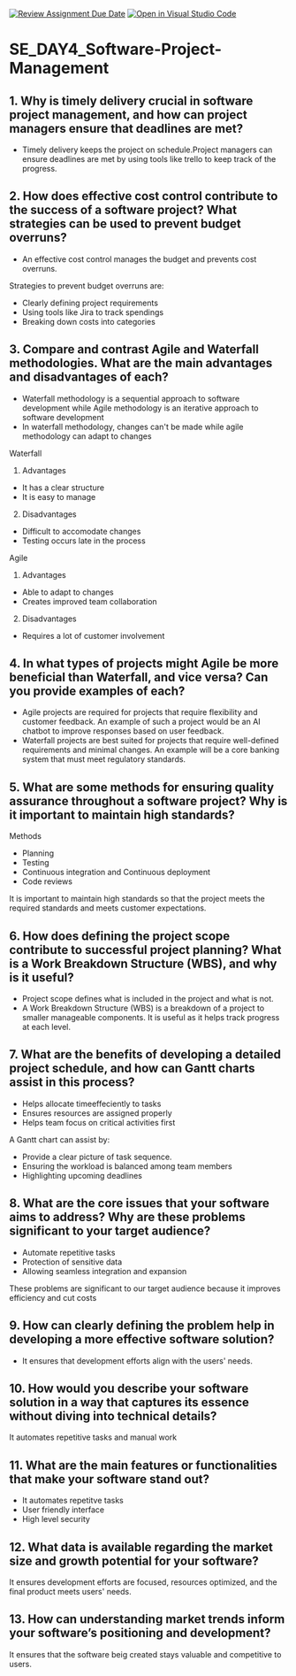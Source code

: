 [![Review Assignment Due Date](https://classroom.github.com/assets/deadline-readme-button-22041afd0340ce965d47ae6ef1cefeee28c7c493a6346c4f15d667ab976d596c.svg)](https://classroom.github.com/a/9pw6JKcu)
[![Open in Visual Studio Code](https://classroom.github.com/assets/open-in-vscode-2e0aaae1b6195c2367325f4f02e2d04e9abb55f0b24a779b69b11b9e10269abc.svg)](https://classroom.github.com/online_ide?assignment_repo_id=18441984&assignment_repo_type=AssignmentRepo)
# SE_DAY4_Software-Project-Management
## 1. Why is timely delivery crucial in software project management, and how can project managers ensure that deadlines are met?
- Timely delivery keeps the project on schedule.Project managers can ensure deadlines are met by using tools like trello to keep track of the progress.
## 2. How does effective cost control contribute to the success of a software project? What strategies can be used to prevent budget overruns?
- An effective cost control manages the budget and prevents cost overruns.

Strategies to prevent budget overruns are:
- Clearly defining project requirements
- Using tools like Jira to track spendings
- Breaking down costs into categories
## 3. Compare and contrast Agile and Waterfall methodologies. What are the main advantages and disadvantages of each?
- Waterfall methodology is a sequential approach to software development while Agile methodology is an iterative approach to software development
- In waterfall methodology, changes can't be made while agile methodology can adapt to changes

Waterfall
1. Advantages
- It has a clear structure
- It is easy to manage
2. Disadvantages
- Difficult to accomodate changes
- Testing occurs late in the process

Agile
1. Advantages
- Able to adapt to changes
- Creates improved team collaboration
2. Disadvantages
- Requires a lot of customer involvement
## 4. In what types of projects might Agile be more beneficial than Waterfall, and vice versa? Can you provide examples of each?
- Agile projects are required for projects that require flexibility and customer feedback. An example of such a project would be an AI chatbot to improve responses based on user feedback.
- Waterfall projects are best suited for projects that require well-defined requirements and minimal changes. An example will be a core banking system that must meet regulatory standards.
## 5. What are some methods for ensuring quality assurance throughout a software project? Why is it important to maintain high standards?
Methods
- Planning
- Testing
- Continuous integration and Continuous deployment
- Code reviews

It is important to maintain high standards so that the project meets the required standards and meets customer expectations.
## 6. How does defining the project scope contribute to successful project planning? What is a Work Breakdown Structure (WBS), and why is it useful?
- Project scope defines what is included in the project and what is not.
- A Work Breakdown Structure (WBS) is a breakdown of a project to smaller manageable components. It is useful as it helps track progress at each level.
## 7. What are the benefits of developing a detailed project schedule, and how can Gantt charts assist in this process?
- Helps allocate timeeffeciently to tasks
- Ensures resources are assigned properly
- Helps team focus on critical activities first

A Gantt chart can assist by:
- Provide a clear picture of task sequence.
- Ensuring the workload is balanced among team members
- Highlighting upcoming deadlines
## 8. What are the core issues that your software aims to address? Why are these problems significant to your target audience?
- Automate repetitive tasks
- Protection of sensitive data
- Allowing seamless integration and expansion

These problems are significant to our target audience because it improves efficiency and cut costs
## 9. How can clearly defining the problem help in developing a more effective software solution?
- It ensures that development efforts align with the users' needs.
## 10. How would you describe your software solution in a way that captures its essence without diving into technical details?
It automates repetitive tasks and manual work
## 11. What are the main features or functionalities that make your software stand out?
- It automates repetitve tasks
- User friendly interface
- High level security
## 12. What data is available regarding the market size and growth potential for your software?
It ensures development efforts are focused, resources optimized, and the final product meets users' needs.
## 13. How can understanding market trends inform your software’s positioning and development?
It ensures that the software beig created stays valuable and competitive to users.
